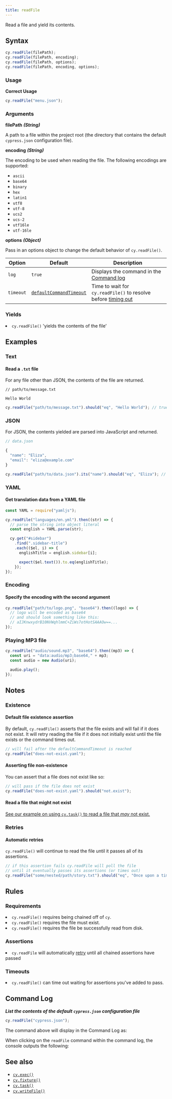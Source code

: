 ```yaml
---
title: readFile
---
```


Read a file and yield its contents.

## Syntax

```javascript
cy.readFile(filePath);
cy.readFile(filePath, encoding);
cy.readFile(filePath, options);
cy.readFile(filePath, encoding, options);
```

### Usage

**<Icon name="check-circle" color="green"></Icon> Correct Usage**

```javascript
cy.readFile("menu.json");
```

### Arguments

**<Icon name="angle-right"></Icon> filePath** **_(String)_**

A path to a file within the project root (the directory that contains the default `cypress.json` configuration file).

**<Icon name="angle-right"></Icon> encoding** **_(String)_**

The encoding to be used when reading the file. The following encodings are supported:

- `ascii`
- `base64`
- `binary`
- `hex`
- `latin1`
- `utf8`
- `utf-8`
- `ucs2`
- `ucs-2`
- `utf16le`
- `utf-16le`

**<Icon name="angle-right"></Icon> options** **_(Object)_**

Pass in an options object to change the default behavior of `cy.readFile()`.

| Option    | Default                                                              | Description                                                                              |
| --------- | -------------------------------------------------------------------- | ---------------------------------------------------------------------------------------- |
| `log`     | `true`                                                               | Displays the command in the [Command log](/guides/core-concepts/test-runner#Command-Log) |
| `timeout` | [`defaultCommandTimeout`](/guides/references/configuration#Timeouts) | Time to wait for `cy.readFile()` to resolve before [timing out](#Timeouts)               |

### Yields [<Icon name="question-circle"/>](introduction-to-cypress#Subject-Management)

<List><li>`cy.readFile()` 'yields the contents of the file' </li></List>

## Examples

### Text

#### Read a `.txt` file

For any file other than JSON, the contents of the file are returned.

```text
// path/to/message.txt

Hello World
```

```javascript
cy.readFile("path/to/message.txt").should("eq", "Hello World"); // true
```

### JSON

For JSON, the contents yielded are parsed into JavaScript and returned.

```javascript
// data.json

{
  "name": "Eliza",
  "email": "eliza@example.com"
}
```

```javascript
cy.readFile("path/to/data.json").its("name").should("eq", "Eliza"); // true
```

### YAML

#### Get translation data from a YAML file

```javascript
const YAML = require("yamljs");

cy.readFile("languages/en.yml").then((str) => {
  // parse the string into object literal
  const english = YAML.parse(str);

  cy.get("#sidebar")
    .find(".sidebar-title")
    .each(($el, i) => {
      englishTitle = english.sidebar[i];

      expect($el.text()).to.eq(englishTitle);
    });
});
```

### Encoding

#### Specify the encoding with the second argument

```javascript
cy.readFile("path/to/logo.png", "base64").then((logo) => {
  // logo will be encoded as base64
  // and should look something like this:
  // aIJKnwxydrB10NVWqhlmmC+ZiWs7otHotSAAAOw==...
});
```

### Playing MP3 file

```javascript
cy.readFile("audio/sound.mp3", "base64").then((mp3) => {
  const uri = "data:audio/mp3;base64," + mp3;
  const audio = new Audio(uri);

  audio.play();
});
```

## Notes

### Existence

#### Default file existence assertion

By default, `cy.readFile()` asserts that the file exists and will fail if it does not exist. It will retry reading the file if it does not initially exist until the file exists or the command times out.

```javascript
// will fail after the defaultCommandTimeout is reached
cy.readFile("does-not-exist.yaml");
```

#### Asserting file non-existence

You can assert that a file does not exist like so:

```javascript
// will pass if the file does not exist
cy.readFile("does-not-exist.yaml").should("not.exist");
```

#### Read a file that might not exist

[See our example on using `cy.task()` to read a file that _may_ not exist.](/api/commands/task#Read-a-file-that-might-not-exist)

### Retries

#### Automatic retries

`cy.readFile()` will continue to read the file until it passes all of its assertions.

```javascript
// if this assertion fails cy.readFile will poll the file
// until it eventually passes its assertions (or times out)
cy.readFile("some/nested/path/story.txt").should("eq", "Once upon a time...");
```

## Rules

### Requirements [<Icon name="question-circle"/>](introduction-to-cypress#Chains-of-Commands)

<List><li>`cy.readFile()` requires being chained off of `cy`.</li><li>`cy.readFile()` requires the file must exist.</li><li>`cy.readFile()` requires the file be successfully read from disk.</li></List>

### Assertions [<Icon name="question-circle"/>](introduction-to-cypress#Assertions)

<List><li>`cy.readFile` will automatically [retry](/guides/core-concepts/retry-ability) until all chained assertions have passed</li></List>

### Timeouts [<Icon name="question-circle"/>](introduction-to-cypress#Timeouts)

<List><li>`cy.readFile()` can time out waiting for assertions you've added to pass.</li></List>

## Command Log

**_List the contents of the default `cypress.json` configuration file_**

```javascript
cy.readFile("cypress.json");
```

The command above will display in the Command Log as:

<DocsImage src="/img/api/readfile/readfile-can-get-content-of-system-files-in-tests.png" alt="Command Log readFile" ></DocsImage>

When clicking on the `readFile` command within the command log, the console outputs the following:

<DocsImage src="/img/api/readfile/console-log-shows-content-from-file-formatted-as-javascript.png" alt="Console Log readFile" ></DocsImage>

## See also

- [`cy.exec()`](/api/commands/exec)
- [`cy.fixture()`](/api/commands/fixture)
- [`cy.task()`](/api/commands/task)
- [`cy.writeFile()`](/api/commands/writefile)
